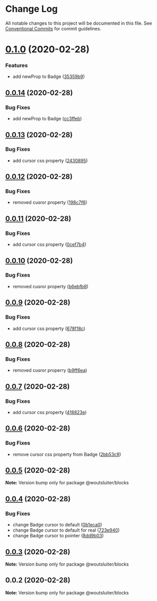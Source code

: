 # Change Log

All notable changes to this project will be documented in this file.
See [Conventional Commits](https://conventionalcommits.org) for commit guidelines.

# [0.1.0](https://github.com/woutsluiter/blocks/compare/v0.0.14...v0.1.0) (2020-02-28)


### Features

* add newProp to Badge ([35359b9](https://github.com/woutsluiter/blocks/commit/35359b92d03bfc92f2d08410257a0f09e7ccf6b0))





## [0.0.14](https://github.com/woutsluiter/blocks/compare/v0.0.13...v0.0.14) (2020-02-28)


### Bug Fixes

* add newProp to Badge ([cc3ffeb](https://github.com/woutsluiter/blocks/commit/cc3ffeb9447cc932a33d1bc5f77926fb72d92f84))





## [0.0.13](https://github.com/woutsluiter/blocks/compare/v0.0.12...v0.0.13) (2020-02-28)


### Bug Fixes

* add cursor css property ([2430895](https://github.com/woutsluiter/blocks/commit/2430895061217b1924f075360e053f7536d58e0f))





## [0.0.12](https://github.com/woutsluiter/blocks/compare/v0.0.11...v0.0.12) (2020-02-28)


### Bug Fixes

* removed cusror property ([198c7f6](https://github.com/woutsluiter/blocks/commit/198c7f6e181d5f5745cb5769af6c2f95a55c31bc))





## [0.0.11](https://github.com/woutsluiter/blocks/compare/v0.0.10...v0.0.11) (2020-02-28)


### Bug Fixes

* add cursor css property ([0cef7b4](https://github.com/woutsluiter/blocks/commit/0cef7b4fa9fa7924e618c6c507b8280a445beea7))





## [0.0.10](https://github.com/woutsluiter/blocks/compare/v0.0.9...v0.0.10) (2020-02-28)


### Bug Fixes

* removed cusror property ([b6ebfb8](https://github.com/woutsluiter/blocks/commit/b6ebfb8324287ca07e9674f4173aeafa4f8d85e6))





## [0.0.9](https://github.com/woutsluiter/blocks/compare/v0.0.8...v0.0.9) (2020-02-28)


### Bug Fixes

* add cursor css property ([678f18c](https://github.com/woutsluiter/blocks/commit/678f18c4c1a5505b8fdae82a0d0a19994015add9))





## [0.0.8](https://github.com/woutsluiter/blocks/compare/v0.0.7...v0.0.8) (2020-02-28)


### Bug Fixes

* removed cusror properry ([b9ff6ea](https://github.com/woutsluiter/blocks/commit/b9ff6ea8bce63bb5ee88a01b030af4c3e362d1de))





## [0.0.7](https://github.com/woutsluiter/blocks/compare/v0.0.6...v0.0.7) (2020-02-28)


### Bug Fixes

* add cursor css property ([418823e](https://github.com/woutsluiter/blocks/commit/418823e1a08f091013e2f0480cc225decc5d28ff))





## [0.0.6](https://github.com/woutsluiter/blocks/compare/v0.0.5...v0.0.6) (2020-02-28)


### Bug Fixes

* remove cursor css property from Badge ([2bb53c9](https://github.com/woutsluiter/blocks/commit/2bb53c9a6b5ddf5442687ff990e57ff0f41fb47a))





## [0.0.5](https://github.com/woutsluiter/blocks/compare/v0.0.4...v0.0.5) (2020-02-28)

**Note:** Version bump only for package @woutsluiter/blocks





## [0.0.4](https://github.com/woutsluiter/blocks/compare/v0.0.3...v0.0.4) (2020-02-28)


### Bug Fixes

* change Badge cursor to default ([0b1eca0](https://github.com/woutsluiter/blocks/commit/0b1eca0d3950f65c60e6676b2404d09e0cdb6d61))
* change Badge cursor to default for real ([723e940](https://github.com/woutsluiter/blocks/commit/723e94047d835ba59795ee270dba6849621c5266))
* change Badge cursor to pointer ([8dd9b03](https://github.com/woutsluiter/blocks/commit/8dd9b03ea0b5af662f3ae1603af85c4a863bddf9))





## [0.0.3](https://github.com/woutsluiter/blocks/compare/v0.0.2...v0.0.3) (2020-02-28)

**Note:** Version bump only for package @woutsluiter/blocks





## 0.0.2 (2020-02-28)

**Note:** Version bump only for package @woutsluiter/blocks
